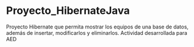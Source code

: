 # Proyecto_HibernateJava
Proyecto Hibernate que permita mostrar los equipos de una base de datos, además de insertar, modificarlos y eliminarlos. Actividad desarrollada para AED
